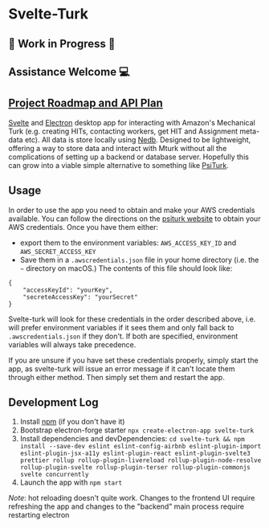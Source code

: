 # Svelte-Turk

## 🚧 Work in Progress 🚧  

## Assistance Welcome 💻

## [Project Roadmap and API Plan](https://www.notion.so/ejolly/Svelte-Turk-6c250e6f736642b0a1271c027514d5fb)

[Svelte](https://svelte.dev/) and [Electron]() desktop app for interacting with Amazon's Mechanical Turk (e.g. creating HITs, contacting workers, get HIT and Assignment meta-data etc). All data is store locally using [Nedb](https://github.com/louischatriot/nedb). Designed to be lightweight, offering a way to store data and interact with Mturk without all the complications of setting up a backend or database server. Hopefully this can grow into a viable simple alternative to something like [PsiTurk](https://psiturk.org/).  

## Usage

In order to use the app you need to obtain and make your AWS credentials available. You can follow the directions on the [psiturk website](https://psiturk.readthedocs.io/en/stable/amt_setup.html) to obtain your AWS credentials. Once you have them either:
- export them to the environment variables: `AWS_ACCESS_KEY_ID` and `AWS_SECRET_ACCESS_KEY`
- Save them in a `.awscredentials.json` file in your home directory (i.e. the `~` directory on macOS.) The contents of this file should look like:
```
{
    "accessKeyId": "yourKey",
    "secreteAccessKey": "yourSecret"
}
```

Svelte-turk will look for these credentials in the order described above, i.e. will prefer environment variables if it sees them and only fall back to `.awscredentials.json` if they don't. If both are specified, environment variables will always take precedence.

If you are unsure if you have set these credentials properly, simply start the app, as svelte-turk will issue an error message if it can't locate them through either method. Then simply set them and restart the app.

## Development Log

1. Install [npm](https://www.npmjs.com/get-npm) (if you don't have it)
2. Bootstrap electron-forge starter `npx create-electron-app svelte-turk`
3. Install dependencies and devDependencies: `cd svelte-turk && npm install --save-dev eslint eslint-config-airbnb eslint-plugin-import eslint-plugin-jsx-a11y eslint-plugin-react eslint-plugin-svelte3 prettier rollup rollup-plugin-livereload rollup-plugin-node-resolve rollup-plugin-svelte rollup-plugin-terser rollup-plugin-commonjs svelte concurrently`
6. Launch the app with `npm start` 

*Note*: hot reloading doesn't quite work. Changes to the frontend UI require refreshing the app and changes to the "backend" main process require restarting electron
